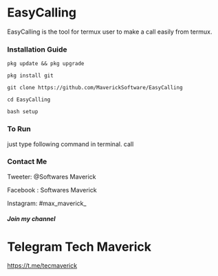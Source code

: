 # EasyCalling
EasyCalling is the tool for termux user to make a call easily from termux. 
### Installation Guide
```
pkg update && pkg upgrade 
```
```
pkg install git
```
```
git clone https://github.com/MaverickSoftware/EasyCalling

```
```
cd EasyCalling
```
```
bash setup
```
### To Run
just type following command in terminal.
call

### Contact Me

Tweeter: @Softwares Maverick

Facebook : Softwares Maverick

Instagram: #max_maverick_
##### Join my channel
# Telegram Tech Maverick

https://t.me/tecmaverick
